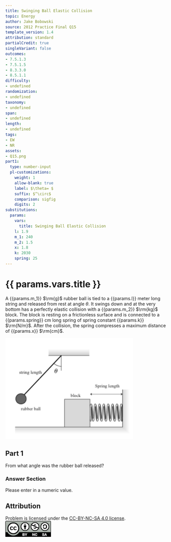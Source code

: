 ```yaml
---
title: Swinging Ball Elastic Collision
topic: Energy
author: Jake Bobowski
source: 2012 Practice Final Q15
template_version: 1.4
attribution: standard
partialCredit: true
singleVariant: false
outcomes:
- 7.5.1.3
- 7.5.1.5
- 8.3.3.0
- 8.5.1.1
difficulty:
- undefined
randomization:
- undefined
taxonomy:
- undefined
span:
- undefined
length:
- undefined
tags:
- EW
- NR
assets:
- Q15.png
part1:
  type: number-input
  pl-customizations:
    weight: 1
    allow-blank: true
    label: $\theta= $
    suffix: $^\circ$
    comparison: sigfig
    digits: 2
substitutions:
  params:
    vars:
      title: Swinging Ball Elastic Collision
    l: 1.9
    m_1: 240
    m_2: 1.5
    x: 1.8
    k: 2030
    spring: 25
---
```

# {{ params.vars.title }}
A {{params.m_1}} $\rm{g}$ rubber ball is tied to a {{params.l}} meter long string and released from rest at angle $\theta$.
It swings down and at the very bottom has a perfectly elastic collision with a {{params.m_2}} $\rm{kg}$ block.
The block is resting on a frictionless surface and is connected to a {{params.spring}} cm long spring of spring constant
{{params.k}} $\rm{N/m}$.
After the collision, the spring compresses a maximum distance of {{params.x}} $\rm{cm}$.

<img src="Q15.png" alt="Diagram depicting a ball at the end of a string forming an angle theta with the normal of the roof at the place where the string is attached to the roof. When the ball is released and the string becomes perpindicular to the roof, it will hit a block. There is a spring on the opposite side of the block that compresses when the ball hits the block." width=400>

## Part 1

From what angle was the rubber ball released?

### Answer Section

Please enter in a numeric value.

## Attribution

Problem is licensed under the [CC-BY-NC-SA 4.0 license](https://creativecommons.org/licenses/by-nc-sa/4.0/).<br> ![The Creative Commons 4.0 license requiring attribution-BY, non-commercial-NC, and share-alike-SA license.](https://raw.githubusercontent.com/firasm/bits/master/by-nc-sa.png)